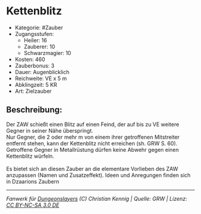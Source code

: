 # Kettenblitz  
- Kategorie: #Zauber  
- Zugangsstufen:  
  - Heiler: 16  
  - Zauberer: 10  
  - Schwarzmagier: 10  
- Kosten: 460  
- Zauberbonus: 3  
- Dauer: Augenblicklich  
- Reichweite: VE x 5 m  
- Abklingzeit: 5 KR  
- Art: Zielzauber     

## Beschreibung:
Der ZAW schießt einen Blitz auf einen Feind, der auf bis zu VE weitere Gegner in seiner Nähe überspringt.<br>Nur Gegner, die 2 oder mehr m von einem ihrer getroffenen Mitstreiter entfernt stehen, kann der Kettenblitz nicht erreichen (sh. GRW S. 60).<br>Getroffene Gegner in Metallrüstung dürfen keine Abwehr gegen einen Kettenblitz würfeln.<br><br>Es bietet sich an diesen Zauber an die elementare Vorlieben des ZAW anzupassen (Namen und Zusatzeffekt). Ideen und Anregungen finden sich in Dzaarions Zaubern


___
*Fanwerk für [Dungeonslayers](https://www.dungeonslayers.net/) (C) Christian Kennig | Quelle: GRW | Lizenz: [CC BY-NC-SA 3.0 DE](https://creativecommons.org/licenses/by-nc-sa/3.0/de/)*